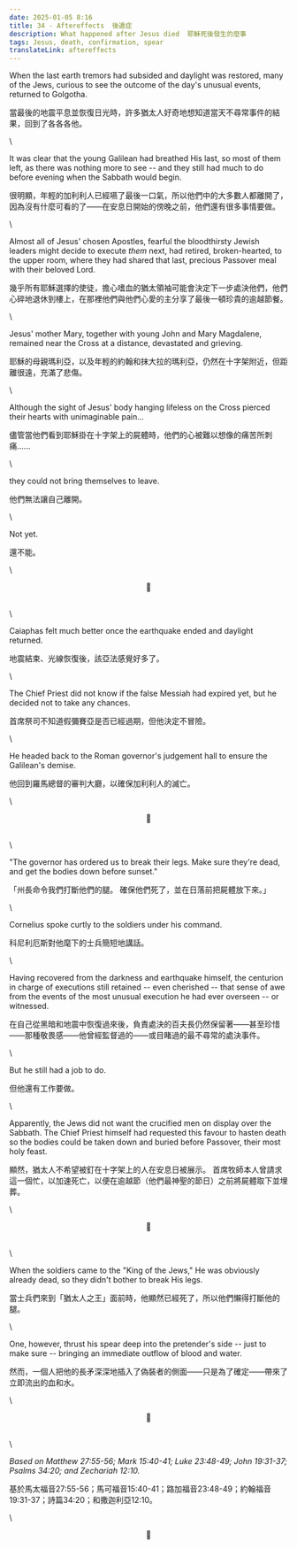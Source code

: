 ```yaml
---
date: 2025-01-05 8:16
title: 34 - Aftereffects  後遺症
description: What happened after Jesus died  耶穌死後發生的麼事
tags: Jesus, death, confirmation, spear
translateLink: aftereffects
---
```


When the last earth tremors had subsided and daylight was restored, many of the Jews, curious to see the outcome of the day's unusual events, returned to Golgotha.

當最後的地震平息並恢復日光時，許多猶太人好奇地想知道當天不尋常事件的結果，回到了各各各他。

\

It was clear that the young Galilean had breathed His last, so most of them left, as there was nothing more to see -- and they still had much to do before evening when the Sabbath would begin. 

很明顯，年輕的加利利人已經嚥了最後一口氣，所以他們中的大多數人都離開了，因為沒有什麼可看的了——在安息日開始的傍晚之前，他們還有很多事情要做。

\

Almost all of Jesus' chosen Apostles, fearful the bloodthirsty Jewish leaders might decide to execute *them* next, had retired, broken-hearted, to the upper room, where they had shared that last, precious Passover meal with their beloved Lord.

幾乎所有耶穌選擇的使徒，擔心嗜血的猶太領袖可能會決定下一步處決他們，他們心碎地退休到樓上，在那裡他們與他們心愛的主分享了最後一頓珍貴的逾越節餐。

\

Jesus' mother Mary, together with young John and Mary Magdalene, remained near the Cross at a distance, devastated and grieving.

耶穌的母親瑪利亞，以及年輕的約翰和抹大拉的瑪利亞，仍然在十字架附近，但距離很遠，充滿了悲傷。

\

Although the sight of Jesus' body hanging lifeless on the Cross pierced their hearts with unimaginable pain... 

儘管當他們看到耶穌掛在十字架上的屍體時，他們的心被難以想像的痛苦所刺痛......

\

they could not bring themselves to leave.

他們無法讓自己離開。

\

Not yet.

還不能。

\

<center>💠</center>

\
\

Caiaphas felt much better once the earthquake ended and daylight returned. 

地震結束、光線恢復後，該亞法感覺好多了。

\

The Chief Priest did not know if the false Messiah had expired yet, but he decided not to take any chances. 

首席祭司不知道假彌賽亞是否已經過期，但他決定不冒險。

\

He headed back to the Roman governor's judgement hall to ensure the Galilean's demise.

他回到羅馬總督的審判大廳，以確保加利利人的滅亡。

\

<center>💠</center>

\
\

"The governor has ordered us to break their legs. Make sure they're dead, and get the bodies down before sunset."

「州長命令我們打斷他們的腿。 確保他們死了，並在日落前把屍體放下來。」

\

Cornelius spoke curtly to the soldiers under his command.

科尼利厄斯對他麾下的士兵簡短地講話。

\

Having recovered from the darkness and earthquake himself, the centurion in charge of executions still retained -- even cherished -- that sense of awe from the events of the most unusual execution he had ever overseen -- or witnessed. 

在自己從黑暗和地震中恢復過來後，負責處決的百夫長仍然保留著——甚至珍惜——那種敬畏感——他曾經監督過的——或目睹過的最不尋常的處決事件。

\

But he still had a job to do.

但他還有工作要做。

\

Apparently, the Jews did not want the crucified men on display over the Sabbath. The Chief Priest himself had requested this favour to hasten death so the bodies could be taken down and buried before Passover, their most holy feast.

顯然，猶太人不希望被釘在十字架上的人在安息日被展示。 首席牧師本人曾請求這一個忙，以加速死亡，以便在逾越節（他們最神聖的節日）之前將屍體取下並埋葬。

\

<center>💠</center>

\
\

When the soldiers came to the "King of the Jews," He was obviously already dead, so they didn't bother to break His legs.

當士兵們來到「猶太人之王」面前時，他顯然已經死了，所以他們懶得打斷他的腿。

\

One, however, thrust his spear deep into the pretender's side -- just to make sure -- bringing an immediate outflow of blood and water.

然而，一個人把他的長矛深深地插入了偽裝者的側面——只是為了確定——帶來了立即流出的血和水。

\

<center>💠</center>

\
\

*Based on Matthew 27:55-56; Mark 15:40-41; Luke 23:48-49; John 19:31-37; Psalms 34:20; and Zechariah 12:10.*

基於馬太福音27:55-56；馬可福音15:40-41；路加福音23:48-49；約翰福音19:31-37；詩篇34:20；和撒迦利亞12:10。

\

<center>💠</center>
